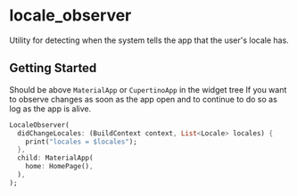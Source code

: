 # locale_observer

Utility for detecting when the system tells the app that the user's locale has.

## Getting Started

Should be above `MaterialApp` or `CupertinoApp` in the widget tree
If you want to observe changes as soon as the app open 
and to continue to do so as log as the app is alive.

```dart
LocaleObserver(
  didChangeLocales: (BuildContext context, List<Locale> locales) {
    print("locales = $locales");
  },
  child: MaterialApp(
    home: HomePage(),
  ),
);
```